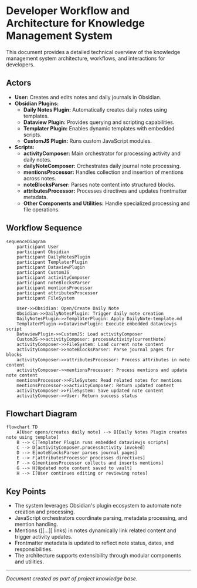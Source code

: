 # Developer Workflow and Architecture for Knowledge Management System

This document provides a detailed technical overview of the knowledge management system architecture, workflows, and interactions for developers.

## Actors

- **User:** Creates and edits notes and daily journals in Obsidian.
- **Obsidian Plugins:**
  - **Daily Notes Plugin:** Automatically creates daily notes using templates.
  - **Dataview Plugin:** Provides querying and scripting capabilities.
  - **Templater Plugin:** Enables dynamic templates with embedded scripts.
  - **CustomJS Plugin:** Runs custom JavaScript modules.
- **Scripts:**
  - **activityComposer:** Main orchestrator for processing activity and daily notes.
  - **dailyNoteComposer:** Orchestrates daily journal note processing.
  - **mentionsProcessor:** Handles collection and insertion of mentions across notes.
  - **noteBlocksParser:** Parses note content into structured blocks.
  - **attributesProcessor:** Processes directives and updates frontmatter metadata.
  - **Other Components and Utilities:** Handle specialized processing and file operations.

## Workflow Sequence

```mermaid
sequenceDiagram
    participant User
    participant Obsidian
    participant DailyNotesPlugin
    participant TemplaterPlugin
    participant DataviewPlugin
    participant CustomJS
    participant activityComposer
    participant noteBlocksParser
    participant mentionsProcessor
    participant attributesProcessor
    participant FileSystem

    User->>Obsidian: Open/Create Daily Note
    Obsidian->>DailyNotesPlugin: Trigger daily note creation
    DailyNotesPlugin->>TemplaterPlugin: Apply DailyNote-template.md
    TemplaterPlugin->>DataviewPlugin: Execute embedded dataviewjs script
    DataviewPlugin->>CustomJS: Load activityComposer
    CustomJS->>activityComposer: processActivity(currentNote)
    activityComposer->>FileSystem: Load current note content
    activityComposer->>noteBlocksParser: Parse journal pages for blocks
    activityComposer->>attributesProcessor: Process attributes in note content
    activityComposer->>mentionsProcessor: Process mentions and update note content
    mentionsProcessor->>FileSystem: Read related notes for mentions
    mentionsProcessor->>activityComposer: Return updated content
    activityComposer->>FileSystem: Save updated note content
    activityComposer->>User: Return success status
```

## Flowchart Diagram

```mermaid
flowchart TD
    A[User opens/creates daily note] --> B[Daily Notes Plugin creates note using template]
    B --> C[Templater Plugin runs embedded dataviewjs scripts]
    C --> D[activityComposer.processActivity invoked]
    D --> E[noteBlocksParser parses journal pages]
    E --> F[attributesProcessor processes directives]
    F --> G[mentionsProcessor collects and inserts mentions]
    G --> H[Updated note content saved to vault]
    H --> I[User continues editing or reviewing notes]
```

## Key Points

- The system leverages Obsidian's plugin ecosystem to automate note creation and processing.
- JavaScript orchestrators coordinate parsing, metadata processing, and mention handling.
- Mentions ([[...]] links) in notes dynamically link related content and trigger activity updates.
- Frontmatter metadata is updated to reflect note status, dates, and responsibilities.
- The architecture supports extensibility through modular components and utilities.

---

*Document created as part of project knowledge base.*
